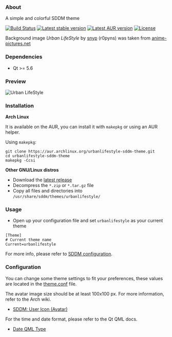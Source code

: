 ### About

A simple and colorful SDDM theme

[![Build Status](https://img.shields.io/travis/AlfredoRamos/urbanlifestyle-sddm-theme.svg?style=flat-square)](https://travis-ci.org/AlfredoRamos/urbanlifestyle-sddm-theme) [![Latest stable version](https://img.shields.io/github/tag/AlfredoRamos/urbanlifestyle-sddm-theme.svg?style=flat-square&label=stable)](https://github.com/AlfredoRamos/urbanlifestyle-sddm-theme/releases/latest) [![Latest AUR version](https://img.shields.io/aur/version/urbanlifestyle-sddm-theme.svg?style=flat-square&label=aur)](https://aur.archlinux.org/packages/urbanlifestyle-sddm-theme/) [![License](https://img.shields.io/github/license/AlfredoRamos/urbanlifestyle-sddm-theme.svg?style=flat-square)](https://raw.githubusercontent.com/AlfredoRamos/urbanlifestyle-sddm-theme/master/LICENSE)

Background image *Urban LifeStyle* by [snyp](http://r0pyns.deviantart.com/) (r0pyns) was taken from [anime-pictures.net](https://anime-pictures.net/pictures/view_post/100739)

### Dependencies
- Qt >= 5.6

### Preview
![Urban LifeStyle](https://raw.githubusercontent.com/AlfredoRamos/urbanlifestyle-sddm-theme/master/images/urbanlifestyle.jpg)

### Installation
**Arch Linux**

It is available on the AUR, you can install it with `makepkg` or using an AUR helper.

Using `makepkg`:

```shell
git clone https://aur.archlinux.org/urbanlifestyle-sddm-theme.git
cd urbanlifestyle-sddm-theme
makepkg -Ccsi
```

**Other GNU/Linux distros**
- Download the [latest release](https://github.com/AlfredoRamos/urbanlifestyle-sddm-theme/releases/latest)
- Decompress the `*.zip` or `*.tar.gz` file
- Copy all files and directories into `/usr/share/sddm/themes/urbanlifestyle/`

### Usage
- Open up your configuration file and set `urbanlifestyle` as your current theme

```shell
[Theme]
# Current theme name
Current=urbanlifestyle
```

For more info, please refer to [SDDM configuration](https://github.com/sddm/sddm/wiki/0.16.0-Release-Announcement#configuration).

### Configuration
You can change some theme settings to fit your preferences, these values are located in the [theme.conf](https://github.com/AlfredoRamos/urbanlifestyle-sddm-theme/blob/master/theme.conf) file.

The avatar image size should be at least 100x100 px. For more information, refer to the Arch wiki.
- [SDDM: User Icon (Avatar)](https://wiki.archlinux.org/index.php/SDDM#User_Icon_(Avatar))

For the time and date format, please refer to the Qt QML docs.
- [Date QML Type](https://doc.qt.io/qt-5/qml-qtqml-date.html)
